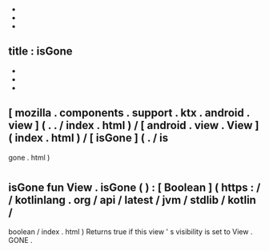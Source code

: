 -
-
-
title
:
isGone
-
-
-
-
[
mozilla
.
components
.
support
.
ktx
.
android
.
view
]
(
.
.
/
index
.
html
)
/
[
android
.
view
.
View
]
(
index
.
html
)
/
[
isGone
]
(
.
/
is
-
gone
.
html
)
#
isGone
fun
View
.
isGone
(
)
:
[
Boolean
]
(
https
:
/
/
kotlinlang
.
org
/
api
/
latest
/
jvm
/
stdlib
/
kotlin
/
-
boolean
/
index
.
html
)
Returns
true
if
this
view
'
s
visibility
is
set
to
View
.
GONE
.
